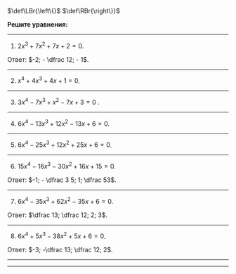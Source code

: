 $\def\LBr{\left\{}$
$\def\RBr{\right\}}$

**Решите уравнения:**

--- ---

1) $2 x^3 + 7 x^2 + 7x + 2 = 0$.

Ответ: $-2; - \dfrac 12; - 1$.

--- ---

2) $x^4 + 4 x^3 + 4 x + 1 = 0$.

--- ---

3) $3 x^4 - 7 x^3 + x^2 - 7x + 3 = 0$ .

--- ---

4) $6 x^4 - 13 x^3 + 12 x^2 - 13 x + 6 = 0$.

--- ---

5) $6 x^4 - 25 x^3 + 12 x^2 + 25 x + 6 = 0$.

--- ---

6) $15 x^4 - 16 x^3 - 30 x^2 + 16 x + 15 = 0$.

Ответ: $-1; - \dfrac 3 5; 1; \dfrac 53$.

--- ---

7) $6 x^4 - 35 x^3 + 62 x^2 - 35 x + 6 = 0$.

Ответ: $\dfrac 13; \dfrac 12; 2; 3$.

--- ---

8) $6 x^4 + 5 x^3 - 38 x^2 + 5 x + 6=0$.

Ответ: $-3; -\dfrac 13; \dfrac 12; 2$.

--- ---
--- ---

